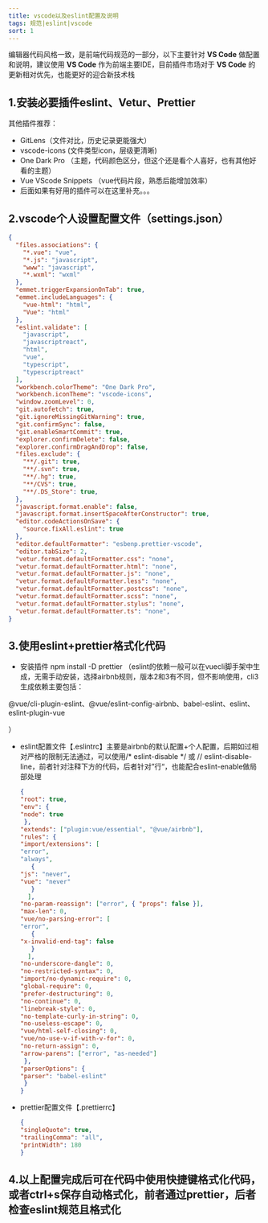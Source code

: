 ```yaml
---
title: vscode以及eslint配置及说明
tags: 规范|eslint|vscode
sort: 1
---
```


编辑器代码风格一致，是前端代码规范的一部分，以下主要针对 **VS Code** 做配置和说明，建议使用 **VS Code** 作为前端主要IDE，目前插件市场对于 **VS Code** 的更新相对优先，也能更好的迎合新技术栈

## 1.安装必要插件eslint、Vetur、Prettier

其他插件推荐：

- GitLens（文件对比，历史记录更能强大）
- vscode-icons (文件类型icon，层级更清晰)
- One Dark Pro （主题，代码颜色区分，但这个还是看个人喜好，也有其他好看的主题）
- Vue VScode Snippets （vue代码片段，熟悉后能增加效率）
- 后面如果有好用的插件可以在这里补充。。。



## 2.vscode个人设置配置文件（settings.json）

```json
{
  "files.associations": {
    "*.vue": "vue",
    "*.js": "javascript",
    "www": "javascript",
    "*.wxml": "wxml"
  },
  "emmet.triggerExpansionOnTab": true,
  "emmet.includeLanguages": {
    "vue-html": "html",
    "Vue": "html"
  },
  "eslint.validate": [
    "javascript",
    "javascriptreact",
    "html",
    "vue",
    "typescript",
    "typescriptreact"
  ],
  "workbench.colorTheme": "One Dark Pro",
  "workbench.iconTheme": "vscode-icons",
  "window.zoomLevel": 0,
  "git.autofetch": true,
  "git.ignoreMissingGitWarning": true,
  "git.confirmSync": false,
  "git.enableSmartCommit": true,
  "explorer.confirmDelete": false,
  "explorer.confirmDragAndDrop": false,
  "files.exclude": {
    "**/.git": true,
    "**/.svn": true,
    "**/.hg": true,
    "**/CVS": true,
    "**/.DS_Store": true,
  },
  "javascript.format.enable": false,
  "javascript.format.insertSpaceAfterConstructor": true,
  "editor.codeActionsOnSave": {
    "source.fixAll.eslint": true
  },
  "editor.defaultFormatter": "esbenp.prettier-vscode",
  "editor.tabSize": 2,
  "vetur.format.defaultFormatter.css": "none",
  "vetur.format.defaultFormatter.html": "none",
  "vetur.format.defaultFormatter.js": "none",
  "vetur.format.defaultFormatter.less": "none",
  "vetur.format.defaultFormatter.postcss": "none",
  "vetur.format.defaultFormatter.scss": "none",
  "vetur.format.defaultFormatter.stylus": "none",
  "vetur.format.defaultFormatter.ts": "none",
}
```

## 3.使用eslint+prettier格式化代码

- 安装插件 npm install -D prettier （eslint的依赖一般可以在vuecli脚手架中生成，无需手动安装，选择airbnb规则，版本2和3有不同，但不影响使用，cli3生成依赖主要包括：

@vue/cli-plugin-eslint、@vue/eslint-config-airbnb、babel-eslint、eslint、eslint-plugin-vue

）

- eslint配置文件【.eslintrc】主要是airbnb的默认配置+个人配置，后期如过相对严格的限制无法通过，可以使用/* eslint-disable */ 或 // eslint-disable-line，前者针对注释下方的代码，后者针对”行“，也能配合eslint-enable做局部处理

  ```json
  {
  "root": true,
  "env": {
  "node": true
   },
  "extends": ["plugin:vue/essential", "@vue/airbnb"],
  "rules": {
  "import/extensions": [
  "error",
  "always",
     {
  "js": "never",
  "vue": "never"
     }
    ],
  "no-param-reassign": ["error", { "props": false }],
  "max-len": 0,
  "vue/no-parsing-error": [
  "error",
     {
  "x-invalid-end-tag": false
     }
    ],
  "no-underscore-dangle": 0,
  "no-restricted-syntax": 0,
  "import/no-dynamic-require": 0,
  "global-require": 0,
  "prefer-destructuring": 0,
  "no-continue": 0,
  "linebreak-style": 0,
  "no-template-curly-in-string": 0,
  "no-useless-escape": 0,
  "vue/html-self-closing": 0,
  "vue/no-use-v-if-with-v-for": 0,
  "no-return-assign": 0,
  "arrow-parens": ["error", "as-needed"]
   },
  "parserOptions": {
  "parser": "babel-eslint"
   }
  }
  ```

  

- prettier配置文件【.prettierrc】

  ```json
  {
  "singleQuote": true,
  "trailingComma": "all",
  "printWidth": 180
  }
  ```

  



## 4.以上配置完成后可在代码中使用快捷键格式化代码，或者ctrl+s保存自动格式化，前者通过prettier，后者检查eslint规范且格式化
